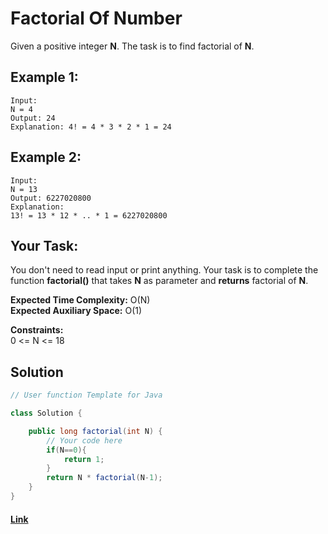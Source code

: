 
# Factorial Of Number 

Given a positive integer **N**. The task is to find factorial of **N**.

## Example 1:

```
Input:
N = 4
Output: 24
Explanation: 4! = 4 * 3 * 2 * 1 = 24
```

## Example 2:

```
Input:
N = 13
Output: 6227020800
Explanation: 
13! = 13 * 12 * .. * 1 = 6227020800
```

## Your Task:
You don't need to read input or print anything. Your task is to complete the function **factorial()** that takes **N** as parameter and **returns** factorial of **N**.


**Expected Time Complexity:** O(N)  
**Expected Auxiliary Space:** O(1)

**Constraints:**  
0 <= N <= 18


## Solution
```java
// User function Template for Java

class Solution {

    public long factorial(int N) {
        // Your code here
        if(N==0){
            return 1;
        }
        return N * factorial(N-1);
    }
}
```

#### [Link](https://practice.geeksforgeeks.org/problems/factorial-of-number/1/?track=DSASP-Mathematics&batchId=154)